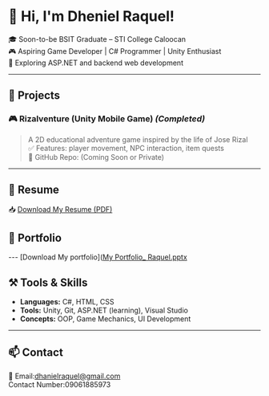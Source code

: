 # 👋 Hi, I'm Dheniel Raquel!

🎓 Soon-to-be BSIT Graduate – STI College Caloocan  
🎮 Aspiring Game Developer | C# Programmer | Unity Enthusiast  
🧪 Exploring ASP.NET and backend web development

---

## 💼 Projects

### 🎮 Rizalventure (Unity Mobile Game) *(Completed)*  
> A 2D educational adventure game inspired by the life of Jose Rizal  
✅ Features: player movement, NPC interaction, item quests  
🔗 GitHub Repo: (Coming Soon or Private)

---

## 📄 Resume  
📥 [Download My Resume (PDF)]([resume-raquel.pdf](https://github.com/user-attachments/files/20850497/resume-raquel.pdf)
)

## 📄 Portfolio
--- [Download My portfolio]([My Portfolio_ Raquel.pptx](https://github.com/user-attachments/files/20850473/My.Portfolio_.Raquel.pptx)

## ⚒️ Tools & Skills  
- **Languages:** C#, HTML, CSS  
- **Tools:** Unity, Git, ASP.NET (learning), Visual Studio  
- **Concepts:** OOP, Game Mechanics, UI Development

---

## 📫 Contact  
📧 Email:dhanielraquel@gmail.com  
Contact Number:09061885973
